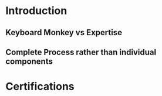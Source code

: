 # Introduction

## Keyboard Monkey vs Expertise

## Complete Process rather than individual components


# Certifications
